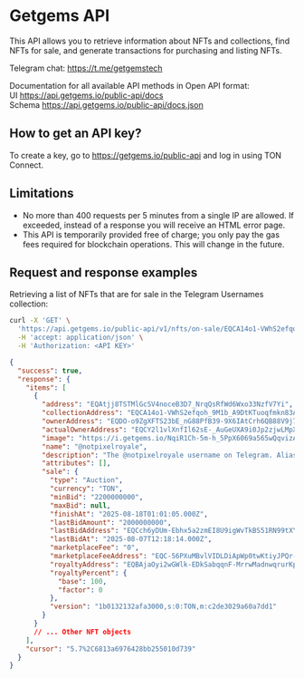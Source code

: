 # Getgems API

This API allows you to retrieve information about NFTs and collections, find NFTs for sale, and generate transactions for purchasing and listing NFTs.

Telegram chat: https://t.me/getgemstech

Documentation for all available API methods in Open API format:  
UI https://api.getgems.io/public-api/docs  
Schema https://api.getgems.io/public-api/docs.json

## How to get an API key?

To create a key, go to https://getgems.io/public-api and log in using TON Connect.

## Limitations
- No more than 400 requests per 5 minutes from a single IP are allowed. If exceeded, instead of a response you will receive an HTML error page.
- This API is temporarily provided free of charge; you only pay the gas fees required for blockchain operations. This will change in the future.

## Request and response examples

Retrieving a list of NFTs that are for sale in the Telegram Usernames collection:
```bash
curl -X 'GET' \
  'https://api.getgems.io/public-api/v1/nfts/on-sale/EQCA14o1-VWhS2efqoh_9M1b_A9DtKTuoqfmkn83AbJzwnPi' \
  -H 'accept: application/json' \
  -H 'Authorization: <API KEY>'
```


```json
{
  "success": true,
  "response": {
    "items": [
      {
        "address": "EQAtjj8TSTMlGcSV4noceB3D7_NrqQsRfWd6Wxo33NzfV7Yi",
        "collectionAddress": "EQCA14o1-VWhS2efqoh_9M1b_A9DtKTuoqfmkn83AbJzwnPi",
        "ownerAddress": "EQDO-o9ZgXFTS23bE_nG88PfB39-9X6IAtCrh6QB88V9j7YX",
        "actualOwnerAddress": "EQCY2l1vlXnfIl62sE-_AuGeUXA9i0Jp2zjwLMpXgpbTyj2O",
        "image": "https://i.getgems.io/NqiR1Ch-5m-h_5PpX6069a565wQqvizA6XuNsdGdriA/rs:fill:500:500:1/g:ce/czM6Ly9nZXRnZW1zLXMzL25mdC1jb250ZW50LWNhY2hlL2ltYWdlcy9FUUNBMTRvMS1WV2hTMmVmcW9oXzlNMWJfQTlEdEtUdW9xZm1rbjgzQWJKenduUGkvMjdhMzE1NzEzMGI0NDMyMQ.png",
        "name": "@notpixelroyale",
        "description": "The @notpixelroyale username on Telegram. Aliases: notpixelroyale.t.me, t.me/notpixelroyale",
        "attributes": [],
        "sale": {
          "type": "Auction",
          "currency": "TON",
          "minBid": "2200000000",
          "maxBid": null,
          "finishAt": "2025-08-18T01:01:05.000Z",
          "lastBidAmount": "2000000000",
          "lastBidAddress": "EQCch6yDUm-Ebhx5a2zmEI8U9igWvTkBS51RN99tXYbFJAA6",
          "lastBidAt": "2025-08-07T12:18:14.000Z",
          "marketplaceFee": "0",
          "marketplaceFeeAddress": "EQC-56PXuMBvlVIDLDiApWp0twKtiyJPQr-xrBwzvXGQgPYM",
          "royaltyAddress": "EQBAjaOyi2wGWlk-EDkSabqqnF-MrrwMadnwqrurKpkla9nE",
          "royaltyPercent": {
            "base": 100,
            "factor": 0
          },
          "version": "1b0132132afa3000,s:0:TON,m:c2de3029a60a7dd1"
        }
      }
      // ... Other NFT objects
    ],
    "cursor": "5.7%2C6813a6976428bb255010d739"
  }
}
```

